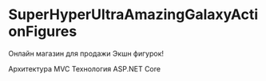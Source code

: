 # SuperHyperUltraAmazingGalaxyActionFigures

Онлайн магазин для продажи Экшн фигурок!

Архитектура MVC
Технология ASP.NET Core
